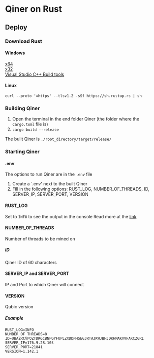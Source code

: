 ﻿# Qiner on Rust

## Deploy

### Download Rust  
  
#### Windows  
  
[x64](https://static.rust-lang.org/rustup/dist/x86_64-pc-windows-msvc/rustup-init.exe)  
[x32](https://static.rust-lang.org/rustup/dist/i686-pc-windows-msvc/rustup-init.exe)  
[Visual Studio C++ Build tools](https://visualstudio.microsoft.com/visual-cpp-build-tools/)

#### Linux

`curl --proto '=https' --tlsv1.2 -sSf https://sh.rustup.rs | sh`

### Building Qiner

1. Open the terminal in the end folder Qiner (the folder where the `Cargo.toml` file is)
2. `cargo build --release`

The built Qiner is `./root_directory/target/release/`

### Starting Qiner

#### .env

The options to run Qiner are in the `.env` file

1. Create a `.env' next to the built Qiner
2. Fill in the following options: RUST_LOG, NUMBER_OF_THREADS, ID, SERVER_IP, SERVER_PORT, VERSION

#### RUST_LOG

Set to `INFO` to see the output in the console
Read more at the [link](https://docs.rs/env_logger/0.10.0/env_logger/#enabling-logging)

#### NUMBER_OF_THREADS

Number of threads to be mined on

##### ID

Qiner ID of 60 characters

#### SERVER_IP and SERVER_PORT

IP and Port to which Qiner will connect

#### VERSION

Qubic version


##### Example

```
RUST_LOG=INFO
NUMBER_OF_THREADS=8
ID=UBAZRCVPOZTDKGCBNPGYFUPLZXDDNHSEGJRTAJKWJBHJDKHMAKVVFAKCZGRI
SERVER_IP=176.9.28.103
SERVER_PORT=21841
VERSION=1.142.1
```

